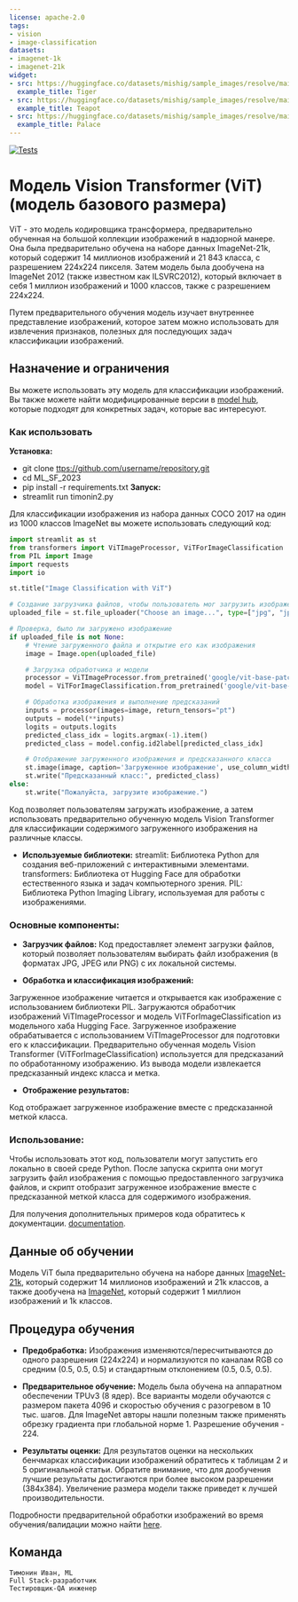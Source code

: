 ```yaml
---
license: apache-2.0
tags:
- vision
- image-classification
datasets:
- imagenet-1k
- imagenet-21k
widget:
- src: https://huggingface.co/datasets/mishig/sample_images/resolve/main/tiger.jpg
  example_title: Tiger
- src: https://huggingface.co/datasets/mishig/sample_images/resolve/main/teapot.jpg
  example_title: Teapot
- src: https://huggingface.co/datasets/mishig/sample_images/resolve/main/palace.jpg
  example_title: Palace
---
```

[![Tests](https://github.com/IvanTimonin08/ML_SF_2023/actions/workflows/python-app.yml/badge.svg)](https://github.com/IvanTimonin08/ML_SF_2023/actions/workflows/python-app.yml)
# Модель Vision Transformer (ViT) (модель базового размера)

ViT - это модель кодировщика трансформера, предварительно обученная на большой коллекции изображений в надзорной манере. Она была предварительно обучена на наборе данных ImageNet-21k, который содержит 14 миллионов изображений и 21 843 класса, с разрешением 224x224 пикселя. Затем модель была дообучена на ImageNet 2012 (также известном как ILSVRC2012), который включает в себя 1 миллион изображений и 1000 классов, также с разрешением 224x224.

Путем предварительного обучения модель изучает внутреннее представление изображений, которое затем можно использовать для извлечения признаков, полезных для последующих задач классификации изображений.

## Назначение и ограничения

Вы можете использовать эту модель для классификации изображений. Вы также можете найти модифицированные версии в [model hub](https://huggingface.co/models?search=google/vit), которые подходят для конкретных задач, которые вас интересуют.



### Как использовать
**Установка:**
- git clone [ttps://github.com/username/repository.git](https://github.com/IvanTimonin08/ML_SF_2023)
- cd ML_SF_2023
- pip install -r requirements.txt
**Запуск:**
- streamlit run timonin2.py

Для классификации изображения из набора данных COCO 2017 на один из 1000 классов ImageNet вы можете использовать следующий код:

```python
import streamlit as st
from transformers import ViTImageProcessor, ViTForImageClassification
from PIL import Image
import requests
import io

st.title("Image Classification with ViT")

# Создание загрузчика файлов, чтобы пользователь мог загрузить изображение
uploaded_file = st.file_uploader("Choose an image...", type=["jpg", "jpeg", "png"])

# Проверка, было ли загружено изображение
if uploaded_file is not None:
    # Чтение загруженного файла и открытие его как изображения
    image = Image.open(uploaded_file)

    # Загрузка обработчика и модели
    processor = ViTImageProcessor.from_pretrained('google/vit-base-patch16-224')
    model = ViTForImageClassification.from_pretrained('google/vit-base-patch16-224')

    # Обработка изображения и выполнение предсказаний
    inputs = processor(images=image, return_tensors="pt")
    outputs = model(**inputs)
    logits = outputs.logits
    predicted_class_idx = logits.argmax(-1).item()
    predicted_class = model.config.id2label[predicted_class_idx]

    # Отображение загруженного изображения и предсказанного класса
    st.image(image, caption='Загруженное изображение', use_column_width=True)
    st.write("Предсказанный класс:", predicted_class)
else:
    st.write("Пожалуйста, загрузите изображение.")
```
Код позволяет пользователям загружать изображение, а затем использовать предварительно обученную модель Vision Transformer для классификации содержимого загруженного изображения на различные классы.

- **Используемые библиотеки:**
streamlit: Библиотека Python для создания веб-приложений с интерактивными элементами.
transformers: Библиотека от Hugging Face для обработки естественного языка и задач компьютерного зрения.
PIL: Библиотека Python Imaging Library, используемая для работы с изображениями.
### Основные компоненты:
- **Загрузчик файлов:** Код предоставляет элемент загрузки файлов, который позволяет пользователям выбирать файл изображения (в форматах JPG, JPEG или PNG) с их локальной системы.

- **Обработка и классификация изображений:**

Загруженное изображение читается и открывается как изображение с использованием библиотеки PIL.
Загружаются обработчик изображений ViTImageProcessor и модель ViTForImageClassification из модельного хаба Hugging Face.
Загруженное изображение обрабатывается с использованием ViTImageProcessor для подготовки его к классификации.
Предварительно обученная модель Vision Transformer (ViTForImageClassification) используется для предсказаний по обработанному изображению.
Из вывода модели извлекается предсказанный индекс класса и метка.
- **Отображение результатов:**

Код отображает загруженное изображение вместе с предсказанной меткой класса.
### Использование:
Чтобы использовать этот код, пользователи могут запустить его локально в своей среде Python. После запуска скрипта они могут загрузить файл изображения с помощью предоставленного загрузчика файлов, и скрипт отобразит загруженное изображение вместе с предсказанной меткой класса для содержимого изображения.




Для получения дополнительных примеров кода обратитесь к документации. [documentation](https://huggingface.co/transformers/model_doc/vit.html#).

## Данные об обучении

Модель ViT была предварительно обучена на наборе данных [ImageNet-21k](http://www.image-net.org/), который содержит 14 миллионов изображений и 21k классов, а также дообучена на [ImageNet](http://www.image-net.org/challenges/LSVRC/2012/), который содержит 1 миллион изображений и 1k классов.

## Процедура обучения

- **Предобработка:** Изображения изменяются/пересчитываются до одного разрешения (224x224) и нормализуются по каналам RGB со средним (0.5, 0.5, 0.5) и стандартным отклонением (0.5, 0.5, 0.5).

- **Предварительное обучение:** Модель была обучена на аппаратном обеспечении TPUv3 (8 ядер). Все варианты модели обучаются с размером пакета 4096 и скоростью обучения с разогревом в 10 тыс. шагов. Для ImageNet авторы нашли полезным также применять обрезку градиента при глобальной норме 1. Разрешение обучения - 224.

- **Результаты оценки:** Для результатов оценки на нескольких бенчмарках классификации изображений обратитесь к таблицам 2 и 5 оригинальной статьи. Обратите внимание, что для дообучения лучшие результаты достигаются при более высоком разрешении (384x384). Увеличение размера модели также приведет к лучшей производительности.

Подробности предварительной обработки изображений во время обучения/валидации можно найти [here](https://github.com/google-research/vision_transformer/blob/master/vit_jax/input_pipeline.py). 

## Команда

    Тимонин Иван, ML
    Full Stack-разработчик
    Тестировщик-QA инженер



